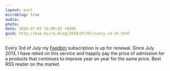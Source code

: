 ```yaml
---
layout: post
microblog: true
audio: 
photo: 
date: 2018-07-07 14:09:01 +0400
guid: http://kaa.micro.blog/2018/07/07/every-rd-of.html
---
```

Every 3rd of July my [Feedbin](http://feedbin.com) subscription is up for renewal. Since July 2013, I have relied on this service and happily pay the price of admission for a products that continues to improve year on year for the same price. Best RSS reader on the market.
